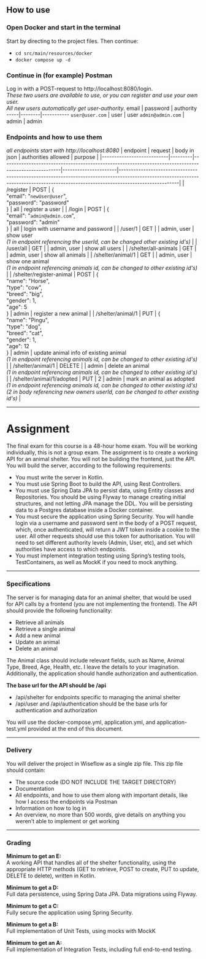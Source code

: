 ## How to use  
### Open Docker and start in the terminal
Start by directing to the project files. Then continue:
- ``` cd src/main/resources/docker ```
- ``` docker compose up -d ```

### Continue in (for example) Postman
Log in with a POST-request to http://localhost:8080/login.  
*These two users are available to use, or you can register and use your own user.  
All new users automatically get user-authority.*
email | password | authority
-----|--------|-----------
`user@user.com` | user | user
`admin@admin.com` | admin | admin
  
  
### Endpoints and how to use them
*all endpoints start with http://localhost:8080*
| endpoint                  | request | body in json                                                                                         | authorities allowed  | purpose                                                                                                                                                                            |
|---------------------------|---------|------------------------------------------------------------------------------------------------------|----------------------|------------------------------------------------------------------------------------------------------------------------------------------------------------------------------------|
| /register                 | POST    | {<br> "email": "`newUser@user`",<br> "password": "password" <br>}                                    | all                  | register a user                                                                                                                                                                    |
| /login                    | POST    | {<br>  "email": "`admin@admin.com`",<br> "password": "admin" <br>}                                   | all                  | login with username and password                                                                                                                                                   |
| /user/1                   | GET     |                                                                                                      | admin, user          | show user <br>*(1 in endpoint referencing the userId, can be changed other existing id's)*                                                                                    |
| /user/all                 | GET     |                                                                                                      | admin, user          | show all users                                                                                                                                                                     |
| /shelter/all-animals      | GET     |                                                                                                      | admin, user          | show all animals                                                                                                                                                                   |
| /shelter/animal/1         | GET     |                                                                                                      | admin, user          | show one animal <br>*(1 in endpoint referencing animals id, can be changed to other existing id's)*                                                                            |
| /shelter/register-animal  | POST    | {<br>	"name": "Horse",<br>	"type": "cow",<br>	"breed": "big",<br>	"gender": 1,<br>	"age": 5<br>}  | admin                | register a new animal                                                                                                                                                              |
| /shelter/animal/1         | PUT     | {<br>	"name": "Pingu",<br>	"type": "dog",<br>	"breed": "cat",<br>	"gender": 1,<br>	"age": 12<br>} | admin                | update animal info of existing animal<br>*(1 in endpoint referencing animals id, can be changed to other existing id's)*                                                                   |
| /shelter/animal/1         | DELETE  |                                                                                                      | admin                | delete an animal<br>*(1 in endpoint referencing animals id, can be changed to other existing id's)*                                                                            |
| /shelter/animal/1/adopted | PUT     | 2                                                                                                    | admin                | mark an animal as adopted<br>*(1 in endpoint referencing animals id, can be changed to other existing id's)*<br>*(2 in body referencing new owners userId, can be changed to other existing id's)* |

---

# Assignment  
The final exam for this course is a 48-hour home exam. You will be working individually, this is not a group exam.
The assignment is to create a working API for an animal shelter. You will not be building the frontend, just the API. You will build the server, according to the following requirements:
- You must write the server in Kotlin.
- You must use Spring Boot to build the API, using Rest Controllers.
- You must use Spring Data JPA to persist data, using Entity classes and Repositories. You should be using Flyway to manage creating initial structures, and not letting JPA manage the DDL. You will be persisting data to a Postgres database inside a Docker container.
- You must secure the application using Spring Security. You will handle login via a username and password sent in the body of a POST request, which, once authenticated, will return a JWT token inside a cookie to the user. All other requests should use this token for authorisation. You will need to set different authority levels (Admin, User, etc), and set which authorities have access to which endpoints.
- You must implement integration testing using Spring’s testing tools, TestContainers, as well as MockK if you need to mock anything.

---

### Specifications  
The server is for managing data for an animal shelter, that would be used for API calls by a frontend (you are not implementing the frontend).
The API should provide the following functionality: 
- Retrieve all animals
- Retrieve a single animal
- Add a new animal
- Update an animal
- Delete an animal

The Animal class should include relevant fields, such as Name, Animal Type, Breed, Age, Health, etc. I leave the details to your imagination.  
Additionally, the application should handle authorization and authentication.

**The base url for the API should be /api**
- /api/shelter for endpoints specific to managing the animal shelter
- /api/user and /api/authentication should be the base urls for authentication and authorization

You will use the docker-compose.yml, application.yml, and application-test.yml provided at the end of this document.

---

### Delivery  
You will deliver the project in Wiseflow as a single zip file. This zip file should contain:
- The source code (DO NOT INCLUDE THE TARGET DIRECTORY)
- Documentation
- All endpoints, and how to use them along with important details, like how I access the endpoints via Postman
- Information on how to log in
- An overview, no more than 500 words, give details on anything you weren’t able to
implement or get working

---

### Grading  
**Minimum to get an E:**  
A working API that handles all of the shelter functionality, using the appropriate HTTP methods (GET to retrieve, POST to create, PUT to update, DELETE to delete), written in Kotlin.

**Minimum to get a D:**  
Full data persistence, using Spring Data JPA. Data migrations using Flyway.

**Minimum to get a C:**  
Fully secure the application using Spring Security.

**Minimum to get a B:**  
Full implementation of Unit Tests, using mocks with MockK

**Minimum to get an A:**  
Full implementation of Integration Tests, including full end-to-end testing.
